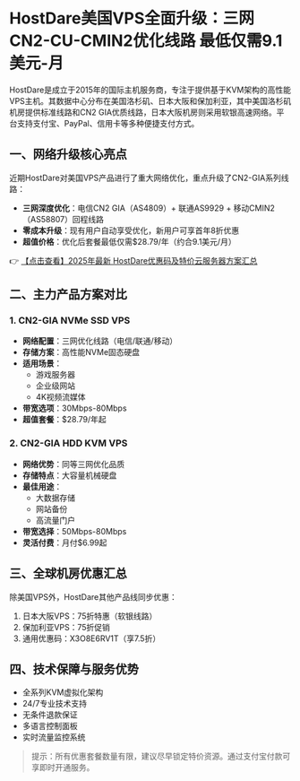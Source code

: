 # HostDare美国VPS全面升级：三网CN2-CU-CMIN2优化线路 最低仅需9.1美元-月

HostDare是成立于2015年的国际主机服务商，专注于提供基于KVM架构的高性能VPS主机。其数据中心分布在美国洛杉矶、日本大阪和保加利亚，其中美国洛杉矶机房提供标准线路和CN2 GIA优质线路，日本大阪机房则采用软银高速网络。平台支持支付宝、PayPal、信用卡等多种便捷支付方式。

## 一、网络升级核心亮点

近期HostDare对美国VPS产品进行了重大网络优化，重点升级了CN2-GIA系列线路：

- **三网深度优化**：电信CN2 GIA（AS4809）+ 联通AS9929 + 移动CMIN2（AS58807）回程线路
- **零成本升级**：现有用户自动享受优化，新用户可享首年8折优惠
- **超值价格**：优化后套餐最低仅需$28.79/年（约合9.1美元/月）

👉 [【点击查看】2025年最新 HostDare优惠码及特价云服务器方案汇总](https://bit.ly/hostdare)

## 二、主力产品方案对比

### 1. CN2-GIA NVMe SSD VPS

- **网络配置**：三网优化线路（电信/联通/移动）
- **存储方案**：高性能NVMe固态硬盘
- **适用场景**：
  - 游戏服务器
  - 企业级网站
  - 4K视频流媒体
- **带宽选项**：30Mbps-80Mbps
- **超值套餐**：$28.79/年起

### 2. CN2-GIA HDD KVM VPS

- **网络优势**：同等三网优化品质
- **存储特点**：大容量机械硬盘
- **最佳用途**：
  - 大数据存储
  - 网站备份
  - 高流量门户
- **带宽选择**：50Mbps-80Mbps
- **灵活付费**：月付$6.99起

## 三、全球机房优惠汇总

除美国VPS外，HostDare其他产品线同步优惠：

1. 日本大阪VPS：75折特惠（软银线路）
2. 保加利亚VPS：75折促销
3. 通用优惠码：X3O8E6RV1T（享7.5折）

## 四、技术保障与服务优势

- 全系列KVM虚拟化架构
- 24/7专业技术支持
- 无条件退款保证
- 多语言控制面板
- 实时流量监控系统

> 提示：所有优惠套餐数量有限，建议尽早锁定特价资源。通过支付宝付款可享即时开通服务。